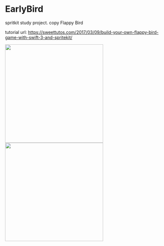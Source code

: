 # EarlyBird
spritkit study project. copy Flappy Bird

tutorial url: https://sweettutos.com/2017/03/09/build-your-own-flappy-bird-game-with-swift-3-and-spritekit/

<img src="https://user-images.githubusercontent.com/1080843/71354490-73ccbc00-25bf-11ea-982a-e750773f1aa2.png" width="320"/>
<img src="https://user-images.githubusercontent.com/1080843/71354507-7e875100-25bf-11ea-9153-cd822e5a49a3.png" width="320"/>

